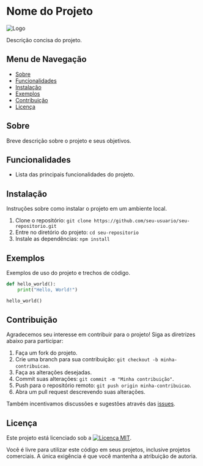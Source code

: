 # Nome do Projeto

![Logo](logo.png)

Descrição concisa do projeto.

## Menu de Navegação

- [Sobre](#sobre)
- [Funcionalidades](#funcionalidades)
- [Instalação](#instalação)
- [Exemplos](#exemplos)
- [Contribuição](#contribuição)
- [Licença](#licença)

## Sobre

Breve descrição sobre o projeto e seus objetivos.

## Funcionalidades

- Lista das principais funcionalidades do projeto.

## Instalação

Instruções sobre como instalar o projeto em um ambiente local.

1. Clone o repositório: `git clone https://github.com/seu-usuario/seu-repositorio.git`
2. Entre no diretório do projeto: `cd seu-repositorio`
3. Instale as dependências: `npm install`

## Exemplos

Exemplos de uso do projeto e trechos de código.

```python
def hello_world():
    print("Hello, World!")

hello_world()
```

## Contribuição

Agradecemos seu interesse em contribuir para o projeto! Siga as diretrizes abaixo para participar:

1. Faça um fork do projeto.
2. Crie uma branch para sua contribuição: `git checkout -b minha-contribuicao`.
3. Faça as alterações desejadas.
4. Commit suas alterações: `git commit -m "Minha contribuição"`.
5. Push para o repositório remoto: `git push origin minha-contribuicao`.
6. Abra um pull request descrevendo suas alterações.

Também incentivamos discussões e sugestões através das [issues](https://github.com/seu-usuario/seu-repositorio/issues).

## Licença

Este projeto está licenciado sob a <a href="https://opensource.org/licenses/MIT"><img src="https://img.shields.io/badge/Licen%C3%A7a-MIT-blue.svg" alt="Licença MIT"></a>.

Você é livre para utilizar este código em seus projetos, inclusive projetos comerciais. A única exigência é que você mantenha a atribuição de autoria.

